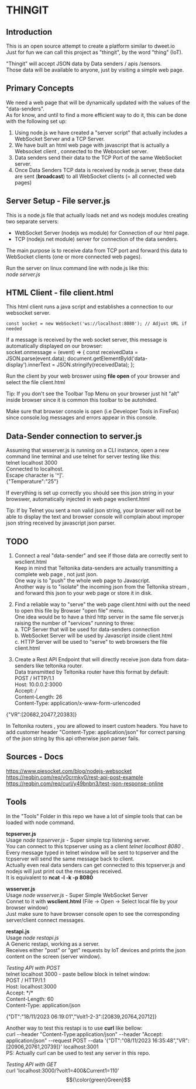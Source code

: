 # THINGIT #    

## Introduction ##
This is an open source attempt to create a platform similar to dweet.io    
Just for fun we can call this project as "thingit", by the word "thing" (IoT).    

"Thingit" will accept JSON data by Data senders / apis /sensors.   
Those data will be available to anyone, just by visiting a simple web page.   

## Primary Concepts
We need a web page that will be dynamically updated with the values of the "data-senders".  
As for know, and until to find a more efficient way to do it, this can be done with the following set up:  

1. Using node.js we have created a "server script" that actually includes a WebSocket Server and a TCP Server.  
2. We have built an html web page with javascript that is actually a Websocket client , connected to the Websocket server.  
3. Data senders send their data to the TCP Port of the same WebSocket server.  
4. Once Data Senders TCP data is received by node.js server, these data are sent (**broadcast**) to all WebSocket clients (= all connected web pages)

## Server Setup - File server.js
This is a node.js file that actually loads net and ws nodejs modules creating two separate servers:  
* WebSocket Server (nodejs ws module) for Connection of our html page.  
* TCP (nodejs net module) server for connection of the data senders.  

The main purpose is to receive data from TCP port and forward this data to WebSocket clients (one or more connected web pages).  

Run the server on linux command line with node.js like this:  
*node server.js*

## HTML Client - file client.html
This html client runs a java script and establishes a connection to our websocket server.  
        
    const socket = new WebSocket('ws://localhost:8080'); // Adjust URL if needed

If a message is received by the web socket server, this message is automatically displayed on our browser:   
    socket.onmessage = (event) => {
       const receivedData = JSON.parse(event.data);
       document.getElementById('data-display').innerText = JSON.stringify(receivedData);
    };

Run the client by your web broswer using **file open** of your browser and select the file client.html    

Tip: If you don't see the Toolbar Top Menu on your browser just hit "alt" inside browser since it is common this toolbar to be autohided.   

Make sure that browser console is open (i.e Developer Tools in FireFox) since console.log messages and errors appear in this console.    

## Data-Sender connection to server.js 
Assuming that wsserver.js is running on a CLI instance, open a new command line terminal and use telnet for server testing like this:    
    telnet localhost 3000  
    Connected to localhost.  
    Escape character is '^]'.  
    {"Temperature":"25"}  

If everything is set up correctly you should see this json string in your browswer, automatically injected in web page wsclient.html

Tip: If by Telnet you sent a non valid json string, your browser will not be able to display the text and browser console will complain
about improper json string received by javascript json parser.

## TODO
1. Connect a real "data-sender" and see if those data are correctly sent to wsclient.html  
Keep in mind that Teltonika data-senders are actually transmitting a complete web page , not just json.  
One way is to "push" the whole web page to Javascript.   
Another way is to "isolate" the incoming json from the Teltonika stream , and forward this json to your web page or store it in disk.  

2. Find a reliable way to "serve" the web page client.html with out the need to open this file by Browser "open file" menu.  
One idea would be to have a third http server in the same file server.js raising the number of "services" running to three:  
a. TCP Server that will be used for data-senders connection  
b. WebSocket Server will be used by Javascript inside client.html  
c. HTTP Server will be used to "serve" to web browsers the file client.html   

3. Create a Rest API Endpoint that will directly receive json data from data-senders like teltonika router.  
Data transmitted by Teltonika router have this format by default:  
POST / HTTP/1.1  
Host: 10.0.0.2:3000  
Accept: */*  
Content-Length: 26  
Content-Type: application/x-www-form-urlencoded  

{"VR":[20682,20477,20383]}  

In Teltonika routers , you are allowed to insert custom headers. 
You have to add customer header "Content-Type: application/json" for correct parsing of the json string by this api otherwise json parser fails.

## Sources - Docs  
https://www.piesocket.com/blog/nodejs-websocket    
https://reqbin.com/req/v0crmky0/rest-api-post-example    
https://reqbin.com/req/curl/y49bnbn3/test-json-response-online    

## Tools
In the "Tools" Folder in this repo we have a lot of simple tools that can be loaded with node command.    

**tcpserver.js**    
Usage *node tcpserver.js* - Super simple tcp listening server.  
You can connect to this tcpserver using as a client *telnet localhost 8080* .   
Every message typed in telnet window will be sent to tcpserver and the tcpserver will send the same message back to client.  
Actually even real data senders can get connected to this tcpserver.js and nodejs will just print out the messages received.  
It is equivalent to **ncat -l -k -p 8080**    
    
**wsserver.js**   
Usage *node wsserver.js* - Super Simple WebSocket Server  
Connet to it with **wsclient.html** (File -> Open -> Select local file by your browser window)   
Just make sure to have browser console open to see the corresponding server/client connect messages.  
     
**restapi.js**   
Usage *node restapi.js*   
A Generic restapi, working as a server.     
Receives either "post" or "get" requests by IoT devices and prints the json content on the screen (server window).   

*Testing API with POST*  
telnet localhost 3000 - paste bellow block in telnet window:   
POST / HTTP/1.1   
Host: localhost:3000   
Accept: *\/\*   
Content-Length: 60   
Content-Type: application/json   

{"DT":"18/11/2023 06:19:01","Volt1-2-3":[20839,20764,20712]}   

Another way to test this restapi is to use **curl** like bellow:   
curl --header "Content-Type:application/json" --header "Accept: application/json" --request POST --data '{"DT":"08/11/2023 16:35:48","VR":[20906,20761,20739]}' localhost:3001    
PS: Actually curl can be used to test any server in this repo.  

*Testing API with GET*    
curl 'localhost:3000/?volt1=400&Current1=110'   
$${\color{green}Green}$$    
